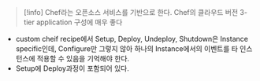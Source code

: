 > [!info] Chef라는 오픈소스 서비스를 기반으로 한다.
> Chef의 클라우드 버전
> 3-tier application 구성에 매우 좋다


- custom cheif recipe에서 Setup, Deploy, Undeploy, Shutdown은 Instance specific인데, Configure만 그렇지 않아 하나의 Instance에서의 이벤트를 타 인스턴스에 적용할 수 있음을 기억해야 한다.
- Setup에 Deploy과정이 포함되어 있다.